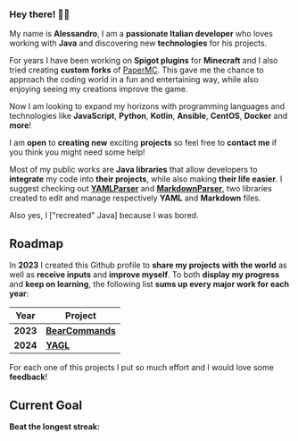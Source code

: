 ### Hey there! 👋🏻
My name is **Alessandro**, I am a **passionate Italian developer** who loves working with **Java** and discovering new **technologies** for his projects. 

For years I have been working on **Spigot plugins** for **Minecraft** and I also tried creating **custom forks** of [PaperMC](https://github.com/PaperMC/Paper).
This gave me the chance to approach the coding world in a fun and entertaining way, while also enjoying seeing my creations improve the game.

Now I am looking to expand my horizons with programming languages and technologies like **JavaScript**, **Python**, **Kotlin**, **Ansible**, **CentOS**, **Docker** and **more**!

I am **open** to **creating new** exciting **projects** so feel free to **contact me** if you think you might need some help!

Most of my public works are **Java libraries** that allow developers to **integrate** my code into **their projects**, while also making **their life easier**.
I suggest checking out **[YAMLParser](https://github.com/fulminazzo/YAMLParser)** and **[MarkdownParser](https://github.com/fulminazzo/MarkdownParser)**, two libraries created to edit and manage respectively **YAML** and **Markdown** files.

Also yes, I ["recreated" Java] because I was bored.

## Roadmap

In **2023** I created this Github profile to **share my projects with the world** as well as **receive inputs** and **improve myself**.
To both **display my progress** and **keep on learning**, the following list **sums up every major work for each year**:

| Year     | Project                                                    | 
| -------- | ---------------------------------------------------------- |
| **2023** | [**BearCommands**](https://github.com/fulminazzo/BearCommands) |
| **2024** | [**YAGL**](https://github.com/fulminazzo/YAGL)                 | 

For each one of this projects I put so much effort and I would love some **feedback**!

## Current Goal
**Beat the longest streak:**

<p align="center">
<a href="https://github.com/fulminazzo?tab=repositories">
  <img src="https://streak-stats.demolab.com?user=Fulminazzo&background=00000000&theme=tokyonight" alt="" />
</a>
<br>
<br>
<a href="https://github.com/fulminazzo?tab=repositories">
  <img src="https://github-readme-stats.vercel.app/api/top-langs/?username=Fulminazzo&show_icons=true&bg_color=00000000&layout=donut-vertical&theme=tokyonight&hide=qml" alt="" />
</a>
<br>
<br>
<a href="https://github.com/fulminazzo?tab=repositories">
  <img src="https://github-readme-stats.vercel.app/api/wakatime?username=018ec85a-c74d-4c14-a23c-79db870b0d26&layout=compact&custom_title=I%20need%20more%20sleep&langs_count=10&theme=tokyonight&bg_color=00000000&hide=text" alt="" />
</a>
</p>
